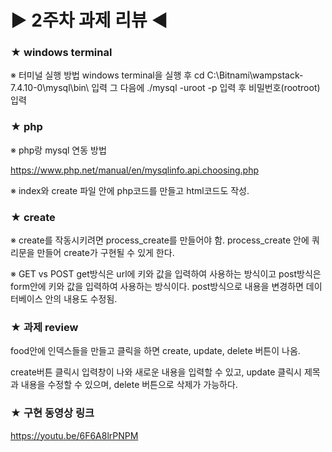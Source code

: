 # ▶ 2주차 과제 리뷰 ◀

### ★ windows terminal

※ 터미널 실행 방법
windows terminal을 실행 후
cd C:\Bitnami\wampstack-7.4.10-0\mysql\bin\ 입력
그 다음에
./mysql -uroot -p
입력 후 비밀번호(rootroot) 입력


### ★ php

※ php랑 mysql 연동 방법

https://www.php.net/manual/en/mysqlinfo.api.choosing.php


※ index와 create 파일 안에 php코드를 만들고 html코드도 작성.


### ★ create

※ create를 작동시키려면 process_create를 만들어야 함.
process_create 안에 쿼리문을 만들어 create가 구현될 수 있게 한다.

※ GET vs POST
get방식은 url에 키와 값을 입력하여 사용하는 방식이고
post방식은 form안에 키와 값을 입력하여 사용하는 방식이다.
post방식으로 내용을 변경하면 데이터베이스 안의 내용도 수정됨.



### ★ 과제 review

food안에 인덱스들을 만들고 클릭을 하면 create, update, delete 버튼이 나옴.

create버튼 클릭시 입력창이 나와 새로운 내용을 입력할 수 있고, 
update 클릭시 제목과 내용을 수정할 수 있으며,
delete 버튼으로 삭제가 가능하다.



### ★ 구현 동영상 링크 
https://youtu.be/6F6A8lrPNPM


